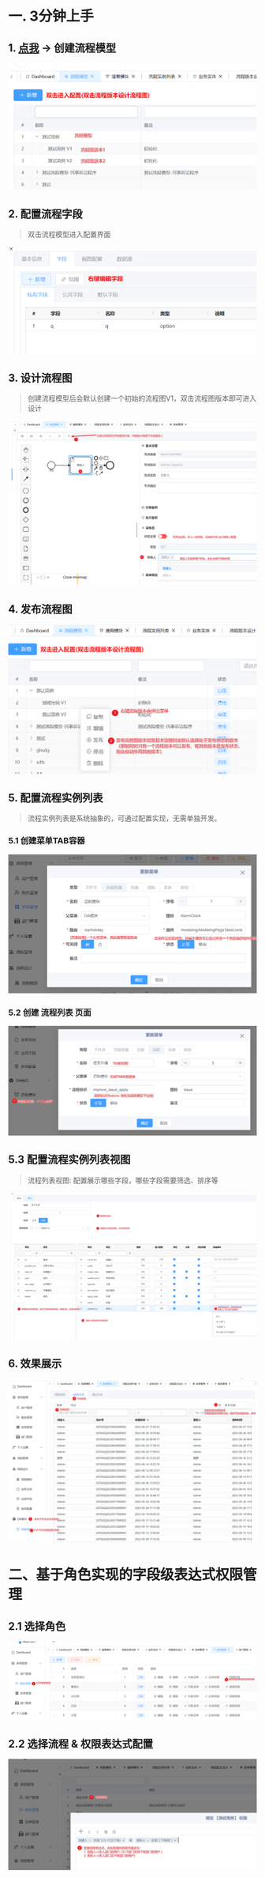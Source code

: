 # 一. 3分钟上手

## 1. [点我](https://admin.l1yp.com/process/model)  → 创建流程模型
![wf-models.png](docs%2Fget-started%2Fimages%2Fwf-models.png)

## 2. 配置流程字段
> 双击流程模型进入配置界面

![wf-fields.png](docs%2Fget-started%2Fimages%2Fwf-fields.png)

## 3. 设计流程图
> 创建流程模型后会默认创建一个初始的流程图V1，双击流程图版本即可进入设计

![wf-diagram-designer.png](docs%2Fget-started%2Fimages%2Fwf-diagram-designer.png)

## 4. 发布流程图
![wf-ver-publish.png](docs%2Fget-started%2Fimages%2Fwf-ver-publish.png)

## 5. 配置流程实例列表
> 流程实例列表是系统抽象的，可通过配置实现，无需单独开发。

### 5.1 创建菜单TAB容器
![page-container.png](docs%2Fget-started%2Fimages%2Fpage-container.png)

### 5.2 创建 流程列表 页面
![wf-tab.png](docs%2Fget-started%2Fimages%2Fwf-tab.png)

## 5.3 配置流程实例列表视图
> 流程列表视图: 配置展示哪些字段，哪些字段需要筛选、排序等

![wf-view-cfg.png](docs%2Fget-started%2Fimages%2Fwf-view-cfg.png)

## 6. 效果展示
![preview.png](docs%2Fget-started%2Fimages%2Fpreview.png)


# 二、基于角色实现的字段级表达式权限管理

## 2.1 选择角色
![roles.png](docs%2Fget-started%2Fimages%2Froles.png)

## 2.2 选择流程 & 权限表达式配置
![perm-expr.png](docs%2Fget-started%2Fimages%2Fperm-expr.png)